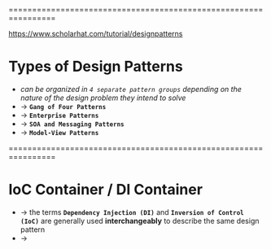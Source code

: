 ================================================================

https://www.scholarhat.com/tutorial/designpatterns

# Types of Design Patterns
* _can be organized in `4 separate pattern groups` depending on the nature of the design problem they intend to solve_
* -> **`Gang of Four Patterns`**
* -> **`Enterprise Patterns`**
* -> **`SOA and Messaging Patterns`**
* -> **`Model-View Patterns`**

================================================================
# IoC Container / DI Container
* -> the terms **`Dependency Injection (DI)`** and **`Inversion of Control (IoC)`** are generally used **interchangeably** to describe the same design pattern
* -> 